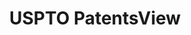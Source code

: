 ---
bigquery: https://console.cloud.google.com/bigquery?p=patents-public-data&d=patentsview&page=dataset
citation: Attribution should be given to PatentsView for use, distribution, or derivative
  works.
code: https://github.com/CSSIP-AIR/PatentsView-Code-Snippets/
contributors: USPTO
cost: None
description: 'PatentsView includes US patent data including raw data (summaries, applications,
  pregrant applications), disambugations of inventors and assignees, and inventor
  gender estimates.  Also foreign priority data, # of figures and sheets, and government
  interest statements.'
documentation: https://patentsview.org/query/builder-faqs
last_edit: 04/08/2022, 15:47:15
location: https://patentsview.org/
maintained_by: USPTO
record_creation_timestamp: 12/2/2020 17:20:46
schema_fields:
- inventor_id
- disamb_inventor_id_20200630
- num_claims
- disamb_inventor_id_20170307
- lapse_of_patent
- reldocno
- abstract
- rawinventor_id
- term_disclaimer
- subclass
- num
- state_fips
- latitude
- uuid
- disamb_inventor_id_20170808
- disamb_inventor_id_20201229
- number
- ipc_version_indicator
- disamb_assignee_id_20200929
- symbol_position
- sequence
- doc_type
- section_id
- disamb_inventor_id_20180528
- applicant_type
- sector_title
- assignee_id
- id
- attribution_status
- disamb_assignee_id_20191008
- disamb_assignee_id_20200331
- publication_number
- organization
- field_id
- title
- gi_statement
- disamb_inventor_id_20200929
- main_group
- subgroup
- relkind
- disamb_assignee_id_20200630
- level_one
- state
- organization_id
- city
- _371_date
- name_last
- application_id
- latlong
- rawlocation_id
- location_id
- deceased
- name
- fname
- disamb_assignee_id_20191231
- ipc_class
- disamb_inventor_id_20190312
- role
- length
- section
- classification_status
- series_code
- name_first
- disamb_assignee_id_20190820
- rawassignee_id
- f371_date
- num_figures
- subgroup_id
- disamb_inventor_id_20171003
- classification_data_source
- group
- county
- term_extension
- variety
- subsection_id
- category
- type
- exemplary
- lawyer_id
- designation
- level_two
- disclaimer_date
- dependent
- male
- level_three
- num_sheets
- term_grant
- country_transformed
- date
- status
- subclass_id
- subcategory_id
- citation_id
- filename
- text
- contract_award_number
- withdrawn
- disamb_inventor_id_20191231
- latin_name
- classification_value
- _102_date
- kind
- f102_date
- longitude
- disamb_assignee_id_20181127
- disamb_assignee_id_20190312
- male_flag
- action_date
- lname
- disamb_inventor_id_20171226
- mainclass_id
- doctype
- field_title
- group_id
- disamb_inventor_id_20190820
- rel_id
- category_id
- disamb_inventor_id_20191008
- country
- county_fips
- patent_id
- classification_level
- disamb_inventor_id_20181127
- rule_47
- disamb_inventor_id_20200331
shortname: patentsview
tags:
- disambiguation
- United States
- gender
terms_of_use: Creative Commons Attribution 4.0 International License.
timeframe: 1963-1999
title: USPTO PatentsView
uuid: cf1780b1-e265-4e49-8d1d-83b9cfe0fd9a
---